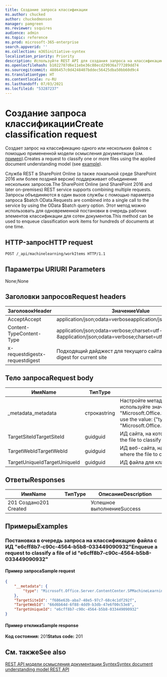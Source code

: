 ```yaml
---
title: Создание запроса классификации
ms.author: chucked
author: chuckedmonson
manager: pamgreen
ms.reviewer: ssquires
audience: admin
ms.topic: reference
ms.prod: microsoft-365-enterprise
search.appverid: ''
ms.collection: m365initiative-syntex
localization_priority: Priority
description: Используйте REST API для создания запроса на классификацию одного или нескольких файлов с помощью обученной модели осмысления документации.
ms.openlocfilehash: b1022787d6e11ebe36c88ecd29936a777289dd74
ms.sourcegitcommit: 4886457c0d4248407bddec56425dba50bb60d9c4
ms.translationtype: HT
ms.contentlocale: ru-RU
ms.lasthandoff: 07/03/2021
ms.locfileid: "53287237"
---
```

# <a name="create-classification-request"></a><span data-ttu-id="f87d9-103">Создание запроса классификации</span><span class="sxs-lookup"><span data-stu-id="f87d9-103">Create classification request</span></span>

<span data-ttu-id="f87d9-104">Создает запрос на классификацию одного или нескольких файлов с помощью примененной модели осмысления документации (см. [пример](rest-createclassificationrequest.md#examples)).</span><span class="sxs-lookup"><span data-stu-id="f87d9-104">Creates a request to classify one or more files using the applied document understanding model (see [example](rest-createclassificationrequest.md#examples)).</span></span>

<span data-ttu-id="f87d9-105">Служба REST в SharePoint Online (а также локальной среде SharePoint 2016 или более поздней версии) поддерживает объединение нескольких запросов.</span><span class="sxs-lookup"><span data-stu-id="f87d9-105">The SharePoint Online (and SharePoint 2016 and later on-premises) REST service supports combining multiple requests.</span></span> <span data-ttu-id="f87d9-106">Запросы объединяются в один вызов службы с помощью параметра запроса $batch OData.</span><span class="sxs-lookup"><span data-stu-id="f87d9-106">Requests are combined into a single call to the service by using the OData $batch query option.</span></span> <span data-ttu-id="f87d9-107">Этот метод можно использовать для одновременной постановки в очередь рабочих элементов классификации для сотен документов.</span><span class="sxs-lookup"><span data-stu-id="f87d9-107">This method can be used to enqueue classification work items for hundreds of documents at one time.</span></span>

## <a name="http-request"></a><span data-ttu-id="f87d9-108">HTTP-запрос</span><span class="sxs-lookup"><span data-stu-id="f87d9-108">HTTP request</span></span>

```http
POST /_api/machinelearning/workItems HTTP/1.1
```
## <a name="uri-parameters"></a><span data-ttu-id="f87d9-109">Параметры URI</span><span class="sxs-lookup"><span data-stu-id="f87d9-109">URI Parameters</span></span>

<span data-ttu-id="f87d9-110">None;</span><span class="sxs-lookup"><span data-stu-id="f87d9-110">None</span></span>

## <a name="request-headers"></a><span data-ttu-id="f87d9-111">Заголовки запросов</span><span class="sxs-lookup"><span data-stu-id="f87d9-111">Request headers</span></span>

| <span data-ttu-id="f87d9-112">Заголовок</span><span class="sxs-lookup"><span data-stu-id="f87d9-112">Header</span></span> | <span data-ttu-id="f87d9-113">Значение</span><span class="sxs-lookup"><span data-stu-id="f87d9-113">Value</span></span> |
|--------|-------|
|<span data-ttu-id="f87d9-114">Accept</span><span class="sxs-lookup"><span data-stu-id="f87d9-114">Accept</span></span>|<span data-ttu-id="f87d9-115">application/json;odata=verbose</span><span class="sxs-lookup"><span data-stu-id="f87d9-115">application/json;odata=verbose</span></span>|
|<span data-ttu-id="f87d9-116">Content-Type</span><span class="sxs-lookup"><span data-stu-id="f87d9-116">Content-Type</span></span>|<span data-ttu-id="f87d9-117">application/json;odata=verbose;charset=utf-8</span><span class="sxs-lookup"><span data-stu-id="f87d9-117">application/json;odata=verbose;charset=utf-8</span></span>|
|<span data-ttu-id="f87d9-118">x-requestdigest</span><span class="sxs-lookup"><span data-stu-id="f87d9-118">x-requestdigest</span></span>|<span data-ttu-id="f87d9-119">Подходящий дайджест для текущего сайта</span><span class="sxs-lookup"><span data-stu-id="f87d9-119">The appropriate digest for current site</span></span>|

## <a name="request-body"></a><span data-ttu-id="f87d9-120">Тело запроса</span><span class="sxs-lookup"><span data-stu-id="f87d9-120">Request body</span></span>

|<span data-ttu-id="f87d9-121">Имя</span><span class="sxs-lookup"><span data-stu-id="f87d9-121">Name</span></span>    |<span data-ttu-id="f87d9-122">Тип</span><span class="sxs-lookup"><span data-stu-id="f87d9-122">Type</span></span>   |<span data-ttu-id="f87d9-123">Описание</span><span class="sxs-lookup"><span data-stu-id="f87d9-123">Description</span></span> |
|--------|-------|------------|
|<span data-ttu-id="f87d9-124">_metadata</span><span class="sxs-lookup"><span data-stu-id="f87d9-124">_metadata</span></span>|<span data-ttu-id="f87d9-125">строка</span><span class="sxs-lookup"><span data-stu-id="f87d9-125">string</span></span> |<span data-ttu-id="f87d9-126">Настройте метаданные объекта в SPO.</span><span class="sxs-lookup"><span data-stu-id="f87d9-126">Set the object meta on the SPO.</span></span> <span data-ttu-id="f87d9-127">Всегда используйте значение {"type": "Microsoft.Office.Server.ContentCenter.SPMachineLearningWorkItemEntityData"}.</span><span class="sxs-lookup"><span data-stu-id="f87d9-127">Always use the value: {"type": "Microsoft.Office.Server.ContentCenter.SPMachineLearningWorkItemEntityData"}.</span></span> |
|<span data-ttu-id="f87d9-128">TargetSiteId</span><span class="sxs-lookup"><span data-stu-id="f87d9-128">TargetSiteId</span></span>|<span data-ttu-id="f87d9-129">guid</span><span class="sxs-lookup"><span data-stu-id="f87d9-129">guid</span></span>|<span data-ttu-id="f87d9-130">ИД сайта, на котором расположен файл для классификации.</span><span class="sxs-lookup"><span data-stu-id="f87d9-130">The id of the site where the file to classify is located.</span></span>|
|<span data-ttu-id="f87d9-131">TargetWebId</span><span class="sxs-lookup"><span data-stu-id="f87d9-131">TargetWebId</span></span>|<span data-ttu-id="f87d9-132">guid</span><span class="sxs-lookup"><span data-stu-id="f87d9-132">guid</span></span>|<span data-ttu-id="f87d9-133">ИД веб-сайта, на котором расположен файл для классификации.</span><span class="sxs-lookup"><span data-stu-id="f87d9-133">The id of the web where the file to classify is located.</span></span>|
|<span data-ttu-id="f87d9-134">TargetUniqueId</span><span class="sxs-lookup"><span data-stu-id="f87d9-134">TargetUniqueId</span></span>|<span data-ttu-id="f87d9-135">guid</span><span class="sxs-lookup"><span data-stu-id="f87d9-135">guid</span></span>|<span data-ttu-id="f87d9-136">ИД файла для классификации.</span><span class="sxs-lookup"><span data-stu-id="f87d9-136">The id of the file to classify.</span></span>|

## <a name="responses"></a><span data-ttu-id="f87d9-137">Ответы</span><span class="sxs-lookup"><span data-stu-id="f87d9-137">Responses</span></span>

| <span data-ttu-id="f87d9-138">Имя</span><span class="sxs-lookup"><span data-stu-id="f87d9-138">Name</span></span>   | <span data-ttu-id="f87d9-139">Тип</span><span class="sxs-lookup"><span data-stu-id="f87d9-139">Type</span></span>  | <span data-ttu-id="f87d9-140">Описание</span><span class="sxs-lookup"><span data-stu-id="f87d9-140">Description</span></span>|
|--------|-------|------------|
|<span data-ttu-id="f87d9-141">201 Создано</span><span class="sxs-lookup"><span data-stu-id="f87d9-141">201 Created</span></span>| |<span data-ttu-id="f87d9-142">Успешное выполнение</span><span class="sxs-lookup"><span data-stu-id="f87d9-142">Success</span></span>|

## <a name="examples"></a><span data-ttu-id="f87d9-143">Примеры</span><span class="sxs-lookup"><span data-stu-id="f87d9-143">Examples</span></span>

### <a name="enqueue-a-request-to-classify-a-file-of-id-e6cff8b7-c90c-4564-b5b8-033449090932"></a><span data-ttu-id="f87d9-144">Постановка в очередь запроса на классификацию файла с ИД "e6cff8b7-c90c-4564-b5b8-033449090932"</span><span class="sxs-lookup"><span data-stu-id="f87d9-144">Enqueue a request to classify a file of id "e6cff8b7-c90c-4564-b5b8-033449090932"</span></span>

#### <a name="sample-request"></a><span data-ttu-id="f87d9-145">Пример запроса</span><span class="sxs-lookup"><span data-stu-id="f87d9-145">Sample request</span></span>

```JSON
{
    "__metadata": {
        "type": "Microsoft.Office.Server.ContentCenter.SPMachineLearningWorkItemEntityData"
    },
    "TargetSiteId": "f686e63b-aba7-48e5-97c7-68c4c1df292f",
    "TargetWebId": "66d6b64d-6f88-4dd9-b3db-47e6f00c53e8",
    "TargetUniqueId": "e6cff8b7-c90c-4564-b5b8-033449090932"
}
```

#### <a name="sample-response"></a><span data-ttu-id="f87d9-146">Пример отклика</span><span class="sxs-lookup"><span data-stu-id="f87d9-146">Sample response</span></span>

<span data-ttu-id="f87d9-147">**Код состояния:** 201</span><span class="sxs-lookup"><span data-stu-id="f87d9-147">**Status code:** 201</span></span>

## <a name="see-also"></a><span data-ttu-id="f87d9-148">См. также</span><span class="sxs-lookup"><span data-stu-id="f87d9-148">See also</span></span>

[<span data-ttu-id="f87d9-149">REST API модели осмысления документации Syntex</span><span class="sxs-lookup"><span data-stu-id="f87d9-149">Syntex document understanding model REST API</span></span>](syntex-model-rest-api.md)
